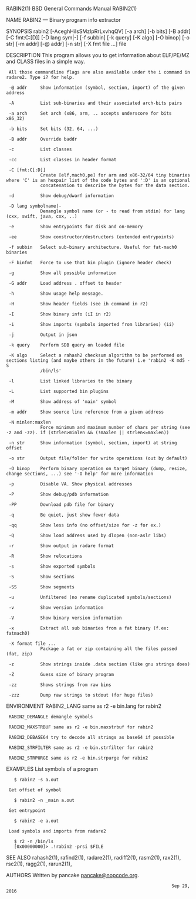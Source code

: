 RABIN2(1)                                                   BSD General Commands Manual                                                  RABIN2(1)

NAME
     RABIN2 — Binary program info extractor

SYNOPSIS
     rabin2 [-AceghHiIsSMzlpRrLxvhqQV] [-a arch] [-b bits] [-B addr] [-C fmt:C:[D]] [-D lang sym|-] [-f subbin] [-k query] [-K algo] [-O binop]
            [-o str] [-m addr] [-@ addr] [-n str] [-X fmt file ...] file

DESCRIPTION
     This program allows you to get information about ELF/PE/MZ and CLASS files in a simple way.

     All those commandline flags are also available under the i command in radare2. Type i? for help.

     -@ addr     Show information (symbol, section, import) of the given address

     -A          List sub-binaries and their associated arch-bits pairs

     -a arch     Set arch (x86, arm, .. accepts underscore for bits x86_32)

     -b bits     Set bits (32, 64, ...)

     -B addr     Override baddr

     -c          List classes

     -cc         List classes in header format

     -C [fmt:C[:D]]
                 Create [elf,mach0,pe] for arm and x86-32/64 tiny binaries where 'C' is an hexpair list of the code bytes and ':D' is an optional
                 concatenation to describe the bytes for the data section.

     -d          Show debug/dwarf information

     -D lang symbolname|-
                 Demangle symbol name (or - to read from stdin) for lang (cxx, swift, java, cxx, ..)

     -e          Show entrypoints for disk and on-memory

     -ee         Show constructor/destructors (extended entrypoints)

     -f subbin   Select sub-binary architecture. Useful for fat-mach0 binaries

     -F binfmt   Force to use that bin plugin (ignore header check)

     -g          Show all possible information

     -G addr     Load address . offset to header

     -h          Show usage help message.

     -H          Show header fields (see ih command in r2)

     -I          Show binary info (iI in r2)

     -i          Show imports (symbols imported from libraries) (ii)

     -j          Output in json

     -k query    Perform SDB query on loaded file

     -K algo     Select a rahash2 checksum algorithm to be performed on sections listing (and maybe others in the future) i.e 'rabin2 -K md5 -S
                 /bin/ls'

     -l          List linked libraries to the binary

     -L          List supported bin plugins

     -M          Show address of 'main' symbol

     -m addr     Show source line reference from a given address

     -N minlen:maxlen
                 Force minimum and maximum number of chars per string (see -z and -zz). if (strlen>minlen && (!maxlen || strlen<=maxlen))

     -n str      Show information (symbol, section, import) at string offset

     -o str      Output file/folder for write operations (out by default)

     -O binop    Perform binary operation on target binary (dump, resize, change sections, ...) see '-O help' for more information

     -p          Disable VA. Show physical addresses

     -P          Show debug/pdb information

     -PP         Download pdb file for binary

     -q          Be quiet, just show fewer data

     -qq         Show less info (no offset/size for -z for ex.)

     -Q          Show load address used by dlopen (non-aslr libs)

     -r          Show output in radare format

     -R          Show relocations

     -s          Show exported symbols

     -S          Show sections

     -SS         Show segments

     -u          Unfiltered (no rename duplicated symbols/sections)

     -v          Show version information

     -V          Show binary version information

     -x          Extract all sub binaries from a fat binary (f.ex: fatmach0)

     -X format file ...
                 Package a fat or zip containing all the files passed (fat, zip)

     -z          Show strings inside .data section (like gnu strings does)

     -Z          Guess size of binary program

     -zz         Shows strings from raw bins

     -zzz        Dump raw strings to stdout (for huge files)

ENVIRONMENT
     RABIN2_LANG same as r2 -e bin.lang for rabin2

     RABIN2_DEMANGLE demangle symbols

     RABIN2_MAXSTRBUF same as r2 -e bin.maxstrbuf for rabin2

     RABIN2_DEBASE64 try to decode all strings as base64 if possible

     RABIN2_STRFILTER same as r2 -e bin.strfilter for rabin2

     RABIN2_STRPURGE same as r2 -e bin.strpurge for rabin2

EXAMPLES
     List symbols of a program

       $ rabin2 -s a.out

     Get offset of symbol

       $ rabin2 -n _main a.out

     Get entrypoint

       $ rabin2 -e a.out

     Load symbols and imports from radare2

       $ r2 -n /bin/ls
       [0x00000000]> .!rabin2 -prsi $FILE

SEE ALSO
     rahash2(1), rafind2(1), radare2(1), radiff2(1), rasm2(1), rax2(1), rsc2(1), ragg2(1), rarun2(1),

AUTHORS
     Written by pancake <pancake@nopcode.org>.

                                                                   Sep 29, 2016
